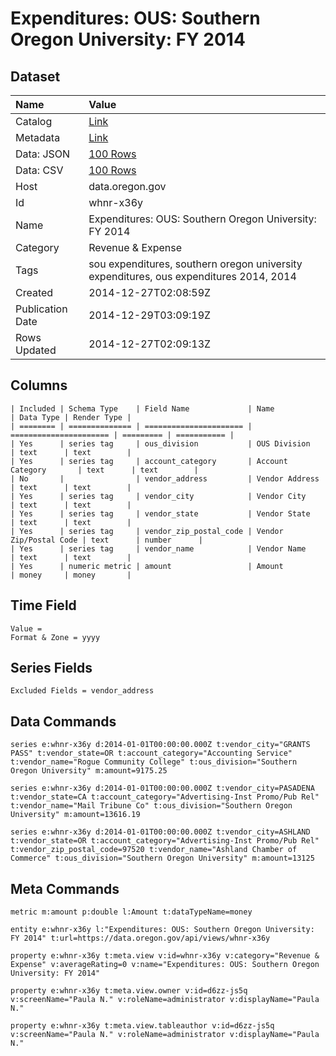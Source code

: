 # Expenditures: OUS: Southern Oregon University: FY 2014

## Dataset

| Name | Value |
| :--- | :---- |
| Catalog | [Link](https://catalog.data.gov/dataset/expenditures-ous-southern-oregon-university-fy-2014-f77ac) |
| Metadata | [Link](https://data.oregon.gov/api/views/whnr-x36y) |
| Data: JSON | [100 Rows](https://data.oregon.gov/api/views/whnr-x36y/rows.json?max_rows=100) |
| Data: CSV | [100 Rows](https://data.oregon.gov/api/views/whnr-x36y/rows.csv?max_rows=100) |
| Host | data.oregon.gov |
| Id | whnr-x36y |
| Name | Expenditures: OUS: Southern Oregon University: FY 2014 |
| Category | Revenue & Expense |
| Tags | sou expenditures, southern oregon university expenditures, ous expenditures 2014, 2014 |
| Created | 2014-12-27T02:08:59Z |
| Publication Date | 2014-12-29T03:09:19Z |
| Rows Updated | 2014-12-27T02:09:13Z |

## Columns

```ls
| Included | Schema Type    | Field Name             | Name                   | Data Type | Render Type |
| ======== | ============== | ====================== | ====================== | ========= | =========== |
| Yes      | series tag     | ous_division           | OUS Division           | text      | text        |
| Yes      | series tag     | account_category       | Account Category       | text      | text        |
| No       |                | vendor_address         | Vendor Address         | text      | text        |
| Yes      | series tag     | vendor_city            | Vendor City            | text      | text        |
| Yes      | series tag     | vendor_state           | Vendor State           | text      | text        |
| Yes      | series tag     | vendor_zip_postal_code | Vendor Zip/Postal Code | text      | number      |
| Yes      | series tag     | vendor_name            | Vendor Name            | text      | text        |
| Yes      | numeric metric | amount                 | Amount                 | money     | money       |
```

## Time Field

```ls
Value = 
Format & Zone = yyyy
```

## Series Fields

```ls
Excluded Fields = vendor_address
```

## Data Commands

```ls
series e:whnr-x36y d:2014-01-01T00:00:00.000Z t:vendor_city="GRANTS PASS" t:vendor_state=OR t:account_category="Accounting Service" t:vendor_name="Rogue Community College" t:ous_division="Southern Oregon University" m:amount=9175.25

series e:whnr-x36y d:2014-01-01T00:00:00.000Z t:vendor_city=PASADENA t:vendor_state=CA t:account_category="Advertising-Inst Promo/Pub Rel" t:vendor_name="Mail Tribune Co" t:ous_division="Southern Oregon University" m:amount=13616.19

series e:whnr-x36y d:2014-01-01T00:00:00.000Z t:vendor_city=ASHLAND t:vendor_state=OR t:account_category="Advertising-Inst Promo/Pub Rel" t:vendor_zip_postal_code=97520 t:vendor_name="Ashland Chamber of Commerce" t:ous_division="Southern Oregon University" m:amount=13125
```

## Meta Commands

```ls
metric m:amount p:double l:Amount t:dataTypeName=money

entity e:whnr-x36y l:"Expenditures: OUS: Southern Oregon University: FY 2014" t:url=https://data.oregon.gov/api/views/whnr-x36y

property e:whnr-x36y t:meta.view v:id=whnr-x36y v:category="Revenue & Expense" v:averageRating=0 v:name="Expenditures: OUS: Southern Oregon University: FY 2014"

property e:whnr-x36y t:meta.view.owner v:id=d6zz-js5q v:screenName="Paula N." v:roleName=administrator v:displayName="Paula N."

property e:whnr-x36y t:meta.view.tableauthor v:id=d6zz-js5q v:screenName="Paula N." v:roleName=administrator v:displayName="Paula N."
```